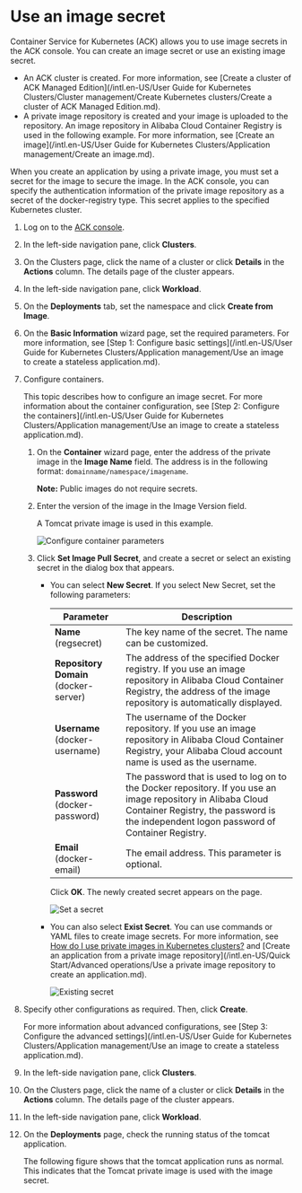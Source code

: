 # Use an image secret

Container Service for Kubernetes \(ACK\) allows you to use image secrets in the ACK console. You can create an image secret or use an existing image secret.

-   An ACK cluster is created. For more information, see [Create a cluster of ACK Managed Edition](/intl.en-US/User Guide for Kubernetes Clusters/Cluster management/Create Kubernetes clusters/Create a cluster of ACK Managed Edition.md).
-   A private image repository is created and your image is uploaded to the repository. An image repository in Alibaba Cloud Container Registry is used in the following example. For more information, see [Create an image](/intl.en-US/User Guide for Kubernetes Clusters/Application management/Create an image.md).

When you create an application by using a private image, you must set a secret for the image to secure the image. In the ACK console, you can specify the authentication information of the private image repository as a secret of the docker-registry type. This secret applies to the specified Kubernetes cluster.

1.  Log on to the [ACK console](https://cs.console.aliyun.com).

2.  In the left-side navigation pane, click **Clusters**.

3.  On the Clusters page, click the name of a cluster or click **Details** in the **Actions** column. The details page of the cluster appears.

4.  In the left-side navigation pane, click **Workload**.

5.  On the **Deployments** tab, set the namespace and click **Create from Image**.

6.  On the **Basic Information** wizard page, set the required parameters. For more information, see [Step 1: Configure basic settings](/intl.en-US/User Guide for Kubernetes Clusters/Application management/Use an image to create a stateless application.md).

7.  Configure containers.

    This topic describes how to configure an image secret. For more information about the container configuration, see [Step 2: Configure the containers](/intl.en-US/User Guide for Kubernetes Clusters/Application management/Use an image to create a stateless application.md).

    1.  On the **Container** wizard page, enter the address of the private image in the **Image Name** field. The address is in the following format: `domainname/namespace/imagename`.

        **Note:** Public images do not require secrets.

    2.  Enter the version of the image in the Image Version field.

        A Tomcat private image is used in this example.

        ![Configure container parameters](https://static-aliyun-doc.oss-cn-hangzhou.aliyuncs.com/assets/img/en-US/4245359951/p13583.png)

    3.  Click **Set Image Pull Secret**, and create a secret or select an existing secret in the dialog box that appears.

        -   You can select **New Secret**. If you select New Secret, set the following parameters:

            |Parameter|Description|
            |---------|-----------|
            |**Name** \(regsecret\)|The key name of the secret. The name can be customized.|
            |**Repository Domain** \(docker-server\)|The address of the specified Docker registry. If you use an image repository in Alibaba Cloud Container Registry, the address of the image repository is automatically displayed.|
            |**Username** \(docker-username\)|The username of the Docker repository. If you use an image repository in Alibaba Cloud Container Registry, your Alibaba Cloud account name is used as the username.|
            |**Password** \(docker-password\)|The password that is used to log on to the Docker repository. If you use an image repository in Alibaba Cloud Container Registry, the password is the independent logon password of Container Registry.|
            |**Email** \(docker-email\)|The email address. This parameter is optional.|

            Click **OK**. The newly created secret appears on the page.

            ![Set a secret](https://static-aliyun-doc.oss-cn-hangzhou.aliyuncs.com/assets/img/en-US/4245359951/p13585.png)

        -   You can also select **Exist Secret**. You can use commands or YAML files to create image secrets. For more information, see [How do I use private images in Kubernetes clusters?]() and [Create an application from a private image repository](/intl.en-US/Quick Start/Advanced operations/Use a private image repository to create an application.md).

            ![Existing secret](https://static-aliyun-doc.oss-cn-hangzhou.aliyuncs.com/assets/img/en-US/4245359951/p13586.png)

8.  Specify other configurations as required. Then, click **Create**.

    For more information about advanced configurations, see [Step 3: Configure the advanced settings](/intl.en-US/User Guide for Kubernetes Clusters/Application management/Use an image to create a stateless application.md).

9.  In the left-side navigation pane, click **Clusters**.

10. On the Clusters page, click the name of a cluster or click **Details** in the **Actions** column. The details page of the cluster appears.

11. In the left-side navigation pane, click **Workload**.

12. On the **Deployments** page, check the running status of the tomcat application.

    The following figure shows that the tomcat application runs as normal. This indicates that the Tomcat private image is used with the image secret.


